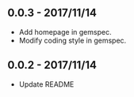## 0.0.3 - 2017/11/14

- Add homepage in gemspec.
- Modify coding style in gemspec.



## 0.0.2 - 2017/11/14

- Update README
